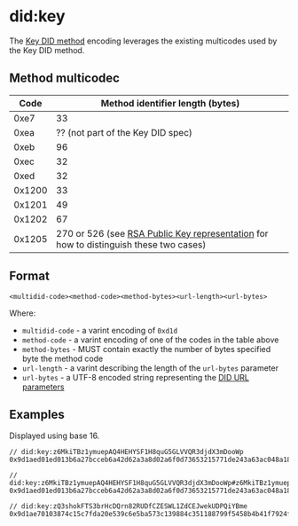 # did:key

The [Key DID method](https://w3c-ccg.github.io/did-method-key) encoding leverages the existing multicodes used by the Key DID method.

## Method multicodec

| Code   | Method identifier length (bytes)                             |
| ------ | ------------------------------------------------------------ |
| 0xe7   | 33                                                           |
| 0xea   | ?? (not part of the Key DID spec)                            |
| 0xeb   | 96                                                           |
| 0xec   | 32                                                           |
| 0xed   | 32                                                           |
| 0x1200 | 33                                                           |
| 0x1201 | 49                                                           |
| 0x1202 | 67                                                           |
| 0x1205 | 270 or 526 (see [RSA Public Key representation](https://w3c-ccg.github.io/did-method-key/#rsa-repr) for how to distinguish these two cases) |

## Format

```
<multidid-code><method-code><method-bytes><url-length><url-bytes>
```

Where:

* `multidid-code` - a varint encoding of `0xd1d`
* `method-code` - a varint encoding of one of the codes in the table above
* `method-bytes` - MUST contain exactly the number of bytes specified byte the method code
* `url-length` - a varint describing the length of the `url-bytes` parameter
* `url-bytes` - a UTF-8 encoded string representing the [DID URL parameters](https://www.w3.org/TR/did-core/#did-url-syntax)

## Examples

Displayed using base 16.

```
// did:key:z6MkiTBz1ymuepAQ4HEHYSF1H8quG5GLVVQR3djdX3mDooWp
0x9d1aed01ed013b6a27bcceb6a42d62a3a8d02a6f0d73653215771de243a63ac048a18b59da29

// did:key:z6MkiTBz1ymuepAQ4HEHYSF1H8quG5GLVVQR3djdX3mDooWp#z6MkiTBz1ymuepAQ4HEHYSF1H8quG5GLVVQR3djdX3mDooWp
0x9d1aed01ed013b6a27bcceb6a42d62a3a8d02a6f0d73653215771de243a63ac048a18b59da2931237a364d6b6954427a31796d75657041513448454859534631483871754735474c5656515233646a6458336d446f6f5770

// did:key:zQ3shokFTS3brHcDQrn82RUDfCZESWL1ZdCEJwekUDPQiYBme
0x9d1ae70103874c15c7fda20e539c6e5ba573c139884c351188799f5458b4b41f7924f235cd
```

